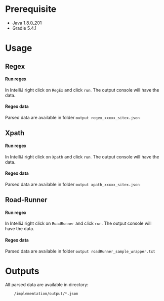 # Prerequisite
* Java 1.8.0_201
* Gradle 5.4.1


# Usage
## Regex
#### Run regex 
In IntelliJ right click on ```RegEx``` and click ```run```. The 
output console will have the data.
#### Regex data
Parsed data are available in folder ```output regex_xxxxx_sitex.json```

## Xpath
#### Run regex 
In IntelliJ right click on ```Xpath``` and click ```run```. The 
output console will have the data.
#### Regex data
Parsed data are available in folder ```output xpath_xxxxx_sitex.json```

## Road-Runner
#### Run regex 
In IntelliJ right click on ```RoadRunner``` and click ```run```. The 
output console will have the data.
#### Regex data
Parsed data are available in folder ```output roadRunner_sample_wrapper.txt```

# Outputs
All parsed data are available in directory:
        
        /implementation/output/*.json